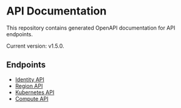 # API Documentation

This repository contains generated OpenAPI documentation for API endpoints.

Current version: v1.5.0.

## Endpoints

* [Identity API](https://nscaledev.github.io/uni-api-docs/identity/index.html)
* [Region API](https://nscaledev.github.io/uni-api-docs/region/index.html)
* [Kubernetes API](https://nscaledev.github.io/uni-api-docs/kubernetes/index.html)
* [Compute API](https://nscaledev.github.io/uni-api-docs/compute/index.html)
